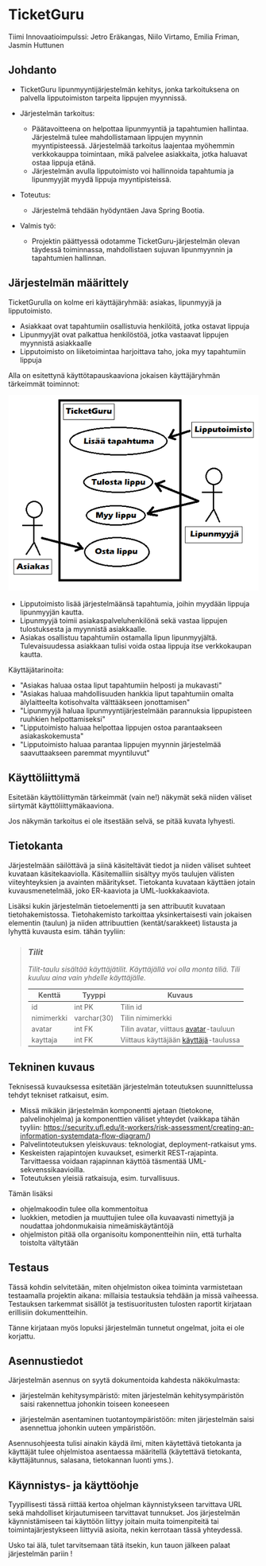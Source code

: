 # TicketGuru

Tiimi Innovaatioimpulssi: Jetro Eräkangas, Niilo Virtamo, Emilia Friman, Jasmin Huttunen

## Johdanto

- TicketGuru lipunmyyntijärjestelmän kehitys, jonka tarkoituksena on palvella lipputoimiston tarpeita lippujen myynnissä.

- Järjestelmän tarkoitus: 
	- Päätavoitteena on helpottaa lipunmyyntiä ja tapahtumien hallintaa. Järjestelmä tulee mahdollistamaan lippujen myynnin myyntipisteessä. Järjestelmää tarkoitus laajentaa myöhemmin verkkokauppa toimintaan, mikä palvelee asiakkaita, jotka haluavat ostaa lippuja etänä.
	- Järjestelmän avulla lipputoimisto voi hallinnoida tapahtumia ja lipunmyyjät myydä lippuja myyntipisteissä.

- Toteutus:
	- Järjestelmä tehdään hyödyntäen Java Spring Bootia.

- Valmis työ:
	- Projektin päättyessä odotamme TicketGuru-järjestelmän olevan täydessä toiminnassa, mahdollistaen sujuvan lipunmyynnin ja tapahtumien hallinnan. 

## Järjestelmän määrittely

TicketGurulla on kolme eri käyttäjäryhmää: asiakas, lipunmyyjä ja lipputoimisto. 
- Asiakkaat ovat tapahtumiin osallistuvia henkilöitä, jotka ostavat lippuja
- Lipunmyyjät ovat palkattua henkilöstöä, jotka vastaavat lippujen myynnistä asiakkaalle
- Lipputoimisto on liiketoimintaa harjoittava taho, joka myy tapahtumiin lippuja

Alla on esitettynä käyttötapauskaaviona jokaisen
käyttäjäryhmän tärkeimmät toiminnot:

![alt text](https://github.com/JetiTheS/InnovaatioImpulssiLippu/blob/master/ticketguruusecase.png?raw=true "TicketGuru use case diagram")

- Lipputoimisto lisää järjestelmäänsä tapahtumia, joihin myydään lippuja lipunmyyjän kautta.   
- Lipunmyyjä toimii asiakaspalveluhenkilönä sekä vastaa lippujen tulostuksesta ja myynnistä asiakkaalle.   
- Asiakas osallistuu tapahtumiin ostamalla lipun lipunmyyjältä. Tulevaisuudessa asiakkaan tulisi voida ostaa 
lippuja itse verkkokaupan kautta.

Käyttäjätarinoita:
- "Asiakas haluaa ostaa liput tapahtumiin helposti ja mukavasti"
- "Asiakas haluaa mahdollisuuden hankkia liput tapahtumiin omalta älylaitteelta kotisohvalta välttääkseen jonottamisen"
- "Lipunmyyjä haluaa lipunmyyntijärjestelmään parannuksia lippupisteen ruuhkien helpottamiseksi"
- "Lipputoimisto haluaa helpottaa lippujen ostoa parantaakseen asiakaskokemusta"
- "Lipputoimisto haluaa parantaa lippujen myynnin järjestelmää saavuttaakseen paremmat myyntiluvut"



## Käyttöliittymä

Esitetään käyttöliittymän tärkeimmät (vain ne!) näkymät sekä niiden väliset siirtymät käyttöliittymäkaaviona. 

Jos näkymän tarkoitus ei ole itsestään selvä, se pitää kuvata lyhyesti.

## Tietokanta

Järjestelmään säilöttävä ja siinä käsiteltävät tiedot ja niiden väliset suhteet
kuvataan käsitekaaviolla. Käsitemalliin sisältyy myös taulujen välisten viiteyhteyksien ja avainten
määritykset. Tietokanta kuvataan käyttäen jotain kuvausmenetelmää, joko ER-kaaviota ja UML-luokkakaaviota.

Lisäksi kukin järjestelmän tietoelementti ja sen attribuutit kuvataan
tietohakemistossa. Tietohakemisto tarkoittaa yksinkertaisesti vain jokaisen elementin (taulun) ja niiden
attribuuttien (kentät/sarakkeet) listausta ja lyhyttä kuvausta esim. tähän tyyliin:

> ### _Tilit_
> _Tilit-taulu sisältää käyttäjätilit. Käyttäjällä voi olla monta tiliä. Tili kuuluu aina vain yhdelle käyttäjälle._
>
> Kenttä | Tyyppi | Kuvaus
> ------ | ------ | ------
> id | int PK | Tilin id
> nimimerkki | varchar(30) |  Tilin nimimerkki
> avatar | int FK | Tilin avatar, viittaus [avatar](#Avatar)-tauluun
> kayttaja | int FK | Viittaus käyttäjään [käyttäjä](#Kayttaja)-taulussa

## Tekninen kuvaus

Teknisessä kuvauksessa esitetään järjestelmän toteutuksen suunnittelussa tehdyt tekniset
ratkaisut, esim.

-   Missä mikäkin järjestelmän komponentti ajetaan (tietokone, palvelinohjelma)
    ja komponenttien väliset yhteydet (vaikkapa tähän tyyliin:
    https://security.ufl.edu/it-workers/risk-assessment/creating-an-information-systemdata-flow-diagram/)
-   Palvelintoteutuksen yleiskuvaus: teknologiat, deployment-ratkaisut yms.
-   Keskeisten rajapintojen kuvaukset, esimerkit REST-rajapinta. Tarvittaessa voidaan rajapinnan käyttöä täsmentää
    UML-sekvenssikaavioilla.
-   Toteutuksen yleisiä ratkaisuja, esim. turvallisuus.

Tämän lisäksi

-   ohjelmakoodin tulee olla kommentoitua
-   luokkien, metodien ja muuttujien tulee olla kuvaavasti nimettyjä ja noudattaa
    johdonmukaisia nimeämiskäytäntöjä
-   ohjelmiston pitää olla organisoitu komponentteihin niin, että turhalta toistolta
    vältytään

## Testaus

Tässä kohdin selvitetään, miten ohjelmiston oikea toiminta varmistetaan
testaamalla projektin aikana: millaisia testauksia tehdään ja missä vaiheessa.
Testauksen tarkemmat sisällöt ja testisuoritusten tulosten raportit kirjataan
erillisiin dokumentteihin.

Tänne kirjataan myös lopuksi järjestelmän tunnetut ongelmat, joita ei ole korjattu.

## Asennustiedot

Järjestelmän asennus on syytä dokumentoida kahdesta näkökulmasta:

-   järjestelmän kehitysympäristö: miten järjestelmän kehitysympäristön saisi
    rakennettua johonkin toiseen koneeseen

-   järjestelmän asentaminen tuotantoympäristöön: miten järjestelmän saisi
    asennettua johonkin uuteen ympäristöön.

Asennusohjeesta tulisi ainakin käydä ilmi, miten käytettävä tietokanta ja
käyttäjät tulee ohjelmistoa asentaessa määritellä (käytettävä tietokanta,
käyttäjätunnus, salasana, tietokannan luonti yms.).

## Käynnistys- ja käyttöohje

Tyypillisesti tässä riittää kertoa ohjelman käynnistykseen tarvittava URL sekä
mahdolliset kirjautumiseen tarvittavat tunnukset. Jos järjestelmän
käynnistämiseen tai käyttöön liittyy joitain muita toimenpiteitä tai toimintajärjestykseen liittyviä asioita, nekin kerrotaan tässä yhteydessä.

Usko tai älä, tulet tarvitsemaan tätä itsekin, kun tauon jälkeen palaat
järjestelmän pariin !

